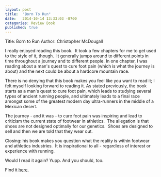 ```yaml
---
layout: post
title:  "Born To Run"
date:   2014-10-14 13:33:03 -0700
categories: Review Book
published: true
---
```

Title: Born to Run
Author: Christopher McDougall

I really enjoyed reading this book.  It took a few chapters for me to get used to the style of it, though.  It generally jumps around to different points in time throughout a journey and to different people. In one chapter, I was reading about a man's quest to cure foot pain (which is what the journey is about) and the next could be about a hardcore mountain race.

There is no denying that this book makes you feel like you want to read it; I felt myself looking forward to reading it. As stated previously, the book starts as a man's quest to cure foot pain, which leads to studying several types of ancient running people, and ultimately leads to a final race amongst some of the greatest modern day ultra-runners in the middle of a Mexican desert.

The journey - and it was - to cure foot pain was inspiring and lead to criticism the current state of footwear in athletics.  The allegation is that shoes are not designed optimally for our genetics.  Shoes are designed to sell and then we are told that they wear out.

Closing: his book makes you question what the reality is within footwear and athletics industries.  It is inspirational to all - regardless of interest or experience with running.

Would I read it again? Yupp. And you should, too.

Find it [here](http://www.amazon.com/Born-Run-Hidden-Superathletes-Greatest/dp/0307279189).